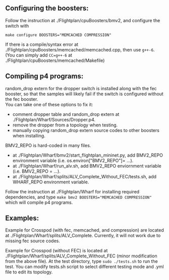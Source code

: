 ## Configuring the boosters:  
Follow the instruction at ./Flightplan/cpuBoosters/bmv2, and configure the switch with  
```
make configure BOOSTERS="MEMCACHED COMPRESSION"
```

If there is a compile/syntax error at ./Flightplan/cpuBoosters/memcached/memcached.cpp, then use ```g++-6```.  
(You can simply add ```CC=g++-6``` at ./Flightplan/cpuBoosters/memcached/Makefile)

## Compiling p4 programs:  
random_drop extern for the dropper switch is installed along with the fec booster, so that the samples will likely fail if the switch is configured without the fec booster.  
You can take one of these options to fix it:
- comment dropper table and random_drop extern at ./Flightplan/Wharf/Sources/Dropper.p4.  
- remove the dropper from a topology when testing.  
- manually copying random_drop extern source codes to other boosters when installing.   

BMV2_REPO is hard-coded in many files.
- at ./Flightplan/Wharf/bmv2/start_flightplan_mininet.py, add BMV2_REPO environment variable (i.e. os.environ["BMV2_REPO"]= ...).  
- at ./Flightplan/Wharf/run_alv.sh, add BMV2_REPO enviornment variable (i.e. BMV2_REPO = ...).  
- at ./Flightplan/Wharf/splits/ALV_Complete_Without_FEC/tests.sh, add WHARF_REPO environment variable.  

Follow the instruction at ./Flightplan/Wharf for installing required dependencies, and type ```make bmv2 BOOSTERS="MEMCACHED COMPRESSION"``` which will compile p4 programs.

## Examples:  
Example for Crosspod (with fec, memcached, and compression) are located at ./Flightplan/Wharf/splits/ALV_Complete. Currently, it will not work due to missing fec source codes.  

Example for Crosspod (without FEC) is located at ./Flightplan/Wharf/splits/ALV_Complete_Without_FEC (minor modification from the above file).
At the test directory, type ```sudo ./tests.sh``` to run the test. You can modify tests.sh script to select different testing mode and .yml file to edit its topology.
